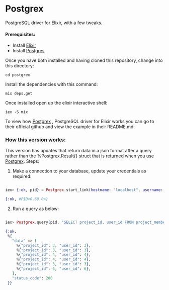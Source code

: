 # Postgrex

  

PostgreSQL driver for Elixir, with a few tweaks.

#### Prerequisites: 

* Install [Elixir](https://elixir-lang.org/install.html) 
* Install [Postgres](https://www.postgresql.org/download/)

Once you have both installed and having cloned this repository, change into this directory:

```shell
cd postgrex
```

Install the dependencies with this command:

```shell
mix deps.get
```

Once installed open up the elixir interactive shell: 

```shell
iex -S mix
```


To view how [Postgrex](https://github.com/elixir-ecto/postgrex) , PostgreSQL driver for Elixir works you can go to their official github and view the example in their README.md:  

### How this version works:

This version has updates that return data in a json format after a query rather than the %Postgrex.Result{} struct that is returned when you use [Postgrex](https://github.com/elixir-ecto/postgrex). Steps:

1. Make a connection to your database, update your credentials as required:

```elixir

iex> {:ok, pid} = Postgrex.start_link(hostname: "localhost", username: "postgres", password: "postgres", database: "postgres")

{:ok, #PID<0.69.0>}

```

2. Run a query as below:

``` elixir

iex> Postgrex.query(pid, "SELECT project_id, user_id FROM project_members", [])

{:ok,
 %{
   "data" => [
     %{"project_id": 3, "user_id": 3},
     %{"project_id": 3, "user_id": 3},
     %{"project_id": 4, "user_id": 4},
     %{"project_id": 4, "user_id": 4},
     %{"project_id": 3, "user_id": 3},
     %{"project_id": 6, "user_id": 6},
   ],
   "status_code": 200
 }}

```

  
